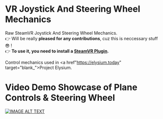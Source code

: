 # VR Joystick And Steering Wheel Mechanics
Raw SteamVR Joystick And Steering Wheel Mechanics.<br>
👉 Will be really <b>pleased for any contributions</b>, cuz this is neccessary stuff 😎 !<br>
👉 <b>To use it, you need to install a <a href="https://www.assetstore.unity3d.com/en/#!/content/32647" target="blank_">SteamVR Plugin</a>.</b>

Control mechanics used in <a href"https://elysium.today" target="blank_">Project Elysium</a>.


# Video Demo Showcase of Plane Controls & Steering Wheel
[![IMAGE ALT TEXT](http://dl3.joxi.net/drive/2017/11/14/0005/1731/378563/63/07405a9dab.png)](https://youtu.be/W6-aBA4IUgM "Showcase VRJAS")
